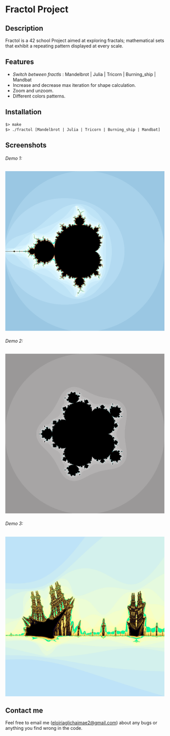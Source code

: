 # Fractol Project
## Description
Fractol is a 42 school Project aimed at exploring fractals; mathematical sets that exhibit a repeating pattern displayed at every scale.
## Features
- *Switch between fractls* : Mandelbrot | Julia | Tricorn | Burning_ship | Mandbat
- Increase and decrease max iteration for shape calculation.
- Zoom and unzoom.
- Different colors patterns.
## Installation
```
$> make
$> ./fractol [Mandelbrot | Julia | Tricorn | Burning_ship | Mandbat]
```
## Screenshots

###### Demo 1:
<img src="demo1.png" width="500" height="500">

###### Demo 2:
<img src="demo2.png" width="500" height="500">

###### Demo 3:
<img src="demo3.png" width="500" height="500">

## Contact me

Feel free to email me (eloiriaglichaimae2@gmail.com) about any bugs or anything you find wrong in the code.
